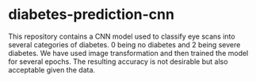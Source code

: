 # diabetes-prediction-cnn
This repository contains a CNN model used to classify eye scans into several categories of diabetes. 0 being no diabetes and 2 being severe diabetes. We have used image transformation and then trained the model for several epochs. The resulting accuracy is not desirable but also acceptable given the data.
